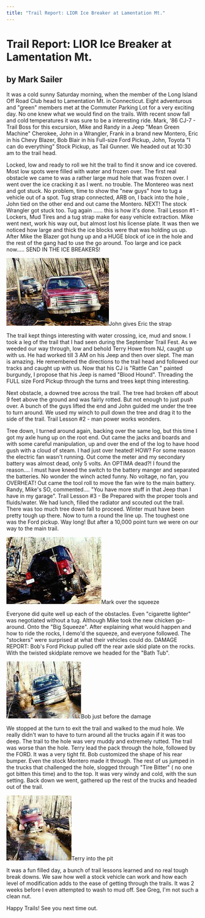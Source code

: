 ```yaml
---
title: "Trail Report: LIOR Ice Breaker at Lamentation Mt."
---
```

# Trail Report: LIOR Ice Breaker at Lamentation Mt.

## by Mark Sailer

It was a cold sunny Saturday morning, when the member of the Long Island Off Road Club head to Lamentation Mt. in Connecticut. Eight adventurous and "green" members met at the Commuter Parking Lot for a very exciting day. No one knew what we would find on the trails. With recent snow fall and cold temperatures it was sure to be a interesting ride. Mark, '86 CJ-7 - Trail Boss for this excursion, Mike and Randy in a Jeep "Mean Green Machine" Cherokee, John in a Wrangler, Frank in a brand new Montero, Eric in his Chevy Blazer, Bob Blair in his Full-size Ford Pickup, John, Toyota "I can do everything" Stock Pickup, as Tail Gunner. We headed out at 10:30 am to the trail head. 

Locked, low and ready to roll we hit the trail to find it snow and ice covered. Most low spots were filled with water and frozen over. The first real obstacle we came to was a rather large mud hole that was frozen over. I went over the ice cracking it as I went. no trouble. The Montereo was next and got stuck. No problem, time to show the "new guys" how to tug a vehicle out of a spot. Tug strap connected, ARB on, I back into the hole , John tied on the other end and out came the Montero. NEXT! The stock Wrangler got stuck too. Tug again ...... this is how it's done. Trail Lesson #1 - Lockers, Mud Tires and a tug strap make for easy vehicle extraction. Mike went next, work his way out, but almost lost his license plate. It was then we noticed how large and thick the ice blocks were that was holding us up. After Mike the Blazer got hung up and a HUGE block of ice in the hole and the rest of the gang had to use the go around. Too large and ice pack now..... SEND IN THE ICE BREAKERS! 

![](/img/terry/trail/s82.jpg)John gives Eric the strap 

The trail kept things interesting with water crossing, ice, mud and snow. I took a leg of the trail that I had seen during the September Trail Fest. As we weeded our way through, low and behold Terry Howe from NJ, caught up with us. He had worked till 3 AM on his Jeep and then over slept. The man is amazing. He remembered the directions to the trail head and followed our tracks and caught up with us. Now that his CJ is "Rattle Can " painted burgundy, I propose that his Jeep is named "Blood Hound". Threading the FULL size Ford Pickup through the turns and trees kept thing interesting. 

Next obstacle, a downed tree across the trail. The tree had broken off about 9 feet above the ground and was fairly rotted. But not enough to just push over. A bunch of the guys lifted the end and John guided me under the tree to turn around. We used my winch to pull down the tree and drag it to the side of the trail. Trail Lesson #2 - man power works wonders. 

Tree down, I turned around again, backing over the same log, but this time I got my axle hung up on the root end. Out came the jacks and boards and with some careful manipulation, up and over the end of the log to have hood gush with a cloud of steam. I had just over heated! HOW? For some reason the electric fan wasn't running. Out come the meter and my secondary battery was almost dead, only 5 volts. An OPTIMA dead?! I found the reason.... I must have kneed the switch to the battery manger and separated the batteries. No wonder the winch acted funny. No voltage, no fan, you OVERHEAT! Out came the tool roll to move the fan wire to the main battery. Randy, Mike's SO, commented.... "You have more stuff in that Jeep than I have in my garage". Trail Lesson #3 - Be Prepared with the proper tools and fluids/water. We had lunch, filled the radiator and scouted out the trail. There was too much tree down fall to proceed. Winter must have been pretty tough up there. Now to turn a round the line up. The toughest one was the Ford pickup. Way long! But after a 10,000 point turn we were on our way to the main trail. 

![](/img/terry/trail/s83.jpg)Mark over the squeeze 

Everyone did quite well up each of the obstacles. Even "cigarette lighter" was negotiated without a tug. Although Mike took the new chicken go-around. Onto the "Big Squeeze". After explaining what would happen and how to ride the rocks, I demo'd the squeeze, and everyone followed. The "stockers" were surprised at what their vehicles could do. DAMAGE REPORT: Bob's Ford Pickup pulled off the rear axle skid plate on the rocks. With the twisted skidplate remove we headed for the "Bath Tub". 

![](/img/terry/trail/s84.jpg)Bob just before the damage 

We stopped at the turn to exit the trail and walked to the mud hole. We really didn't wan to have to turn around all the trucks again if it was too deep. The trail to the hole was very muddy and extremely rutted. The trail was worse than the hole. Terry lead the pack through the hole, followed by the FORD. It was a very tight fit. Bob customized the shape of his rear bumper. Even the stock Montero made it through. The rest of us jumped in the trucks that challenged the hole, slogged through "Tire Bitter" ( no one got bitten this time) and to the top. It was very windy and cold, with the sun setting. Back down we went, gathered up the rest of the trucks and headed out of the trail. 

![](/img/terry/trail/s81.jpg)Terry into the pit 

It was a fun filled day, a bunch of trail lessons learned and no real tough break downs. We saw how well a stock vehicle can work and how each level of modification adds to the ease of getting through the trails. It was 2 weeks before I even attempted to wash to mud off. See Greg, I'm not such a clean nut. 

Happy Trails! See you next time out.